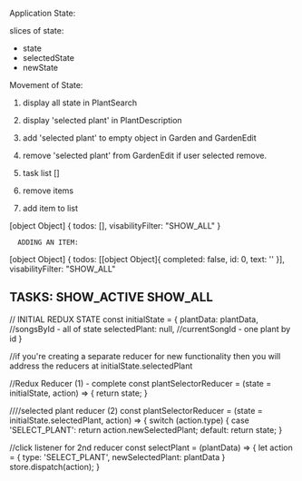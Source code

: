 Application State:

slices of state:
* state
* selectedState
* newState

Movement of State:
1. display all state in PlantSearch
2. display 'selected plant' in PlantDescription
3. add 'selected plant' to empty object in Garden and GardenEdit
4. remove 'selected plant' from GardenEdit if user selected remove.

1. task list []
2. remove items
3. add item to list

[object Object] {
  todos: [],
  visabilityFilter: "SHOW_ALL"
}

      ADDING AN ITEM:
[object Object] {
  todos: [[object Object]{
    completed: false,
    id: 0,
    text: ''
  }],
  visabilityFilter: "SHOW_ALL"

  TASKS:
  SHOW_ACTIVE
  SHOW_ALL
---------------------------------------------------

<!-- example to see the state structure
 13: {
    name: "Air Plant",
    image: airplant,
    description: "Air plants grow without dirt and come in all sizes and colors. Air plants attach themselves to rocks, trees, shrubs, or the ground with their roots and are native to the southern United States, Mexico, Central America, and South America.",
    maintenance: plantSVG,
    water: "1x a week",
    exposure: "Medium to a high light",
    growthPeriod: "Spring, Summer",
    bloom: "Mid Spring"
    id: 13
},  -->


// INITIAL REDUX STATE
const initialState = {
  plantData: plantData,  //songsById  - all of state
  selectedPlant: null,  //currentSongId - one plant by id
}

//if you're creating a separate reducer for new functionality then you will address the reducers at initialState.selectedPlant

//Redux Reducer (1) - complete
const plantSelectorReducer = (state = initialState, action) => {
  return state;
}

////selected plant reducer (2)
const plantSelectorReducer = (state = initialState.selectedPlant, action) => {
  switch (action.type) {
    case 'SELECT_PLANT':
    return action.newSelectedPlant;
  default:
  return state;
}


//click listener for 2nd reducer
const selectPlant = (plantData) => {
  let action = {
    type: 'SELECT_PLANT',
    newSelectedPlant: plantData
  }
  store.dispatch(action);
}
